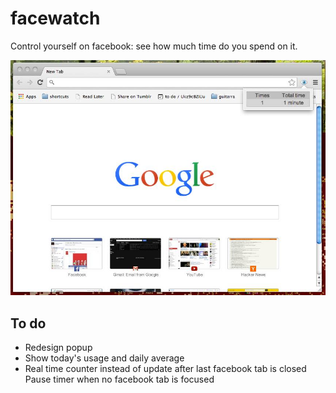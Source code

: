 facewatch
=========
Control yourself on facebook: see how much time do you spend on it.

![example](images/example.jpg)

To do
-----
* Redesign popup
* Show today's usage and daily average
* Real time counter instead of update after last facebook tab is closed
 Pause timer when no facebook tab is focused
